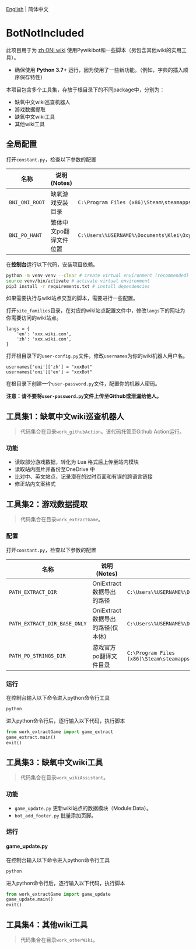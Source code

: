 [English](README.md) | 简体中文

# BotNotIncluded

此项目用于为 [zh ONI wiki](https://oxygennotincluded.wiki.gg/zh) 使用Pywikibot和一些脚本（另包含其他wiki的实用工具）。

- 确保使用 **Python 3.7+** 运行，因为使用了一些新功能。（例如，字典的插入顺序保存特性）

本项目包含多个工具集，存放于根目录下的不同package中，分别为：

- 缺氧中文wiki巡查机器人
- 游戏数据提取
- 缺氧中文wiki工具
- 其他wiki工具

## 全局配置

打开`constant.py`，检查以下参数的配置

| 名称           | 说明 (Notes)           | 默认值                                                       |
| -------------- | ---------------------- | ------------------------------------------------------------ |
| `BNI_ONI_ROOT` | 缺氧游戏安装目录       | `C:\Program Files (x86)\Steam\steamapps\common\OxygenNotIncluded` |
| `BNI_PO_HANT`  | 繁体中文po翻译文件位置 | `C:\Users\%USERNAME%\Documents\Klei\OxygenNotIncluded\mods\Steam\2906930548\strings.po` |

在**控制台**运行以下代码，安装项目依赖。

```sh
python -m venv venv --clear # create virtual environment (recommended)
source venv/bin/activate # activate virtual environment
pip3 install -r requirements.txt # install dependencies
```

如果需要执行与wiki站点交互的脚本，需要进行一些配置。

打开`site_families`目录，在对应的wiki站点配置文件中，修改`langs`下的网址为你需要访问的wiki站点。

```
langs = {
    'en': 'xxx.wiki.com',
    'zh': 'xxx.wiki.com',
}
```

打开根目录下的`user-config.py`文件，修改`usernames`为你的wiki机器人用户名。

```
usernames['oni']['zh'] = "xxxBot"
usernames['oni']['en'] = "xxxBot"
```

在根目录下创建一个`user-password.py`文件，配置你的机器人密码。

**注意：请不要将`user-password.py`文件上传至Github或泄漏给他人。**



## 工具集1：缺氧中文wiki巡查机器人

> 代码集合在目录`work_githubAction`。该代码托管至Github Action运行。

### 功能

- 读取部分游戏数据，转化为 Lua 格式后上传至站内模块
- 读取站内图片并备份至OneDrive 中
- 比对中、英文站点，记录潜在的过时页面和有误的跨语言链接
- 修正站内文案格式



## 工具集2：游戏数据提取

> 代码集合在目录`work_extractGame`。

### 配置

打开`constant.py`，检查以下参数的配置

| 名称                         | 说明 (Notes)                     | 默认值                                                       |
| ---------------------------- | -------------------------------- | ------------------------------------------------------------ |
| `PATH_EXTRACT_DIR`           | OniExtract数据导出的路径         | `C:\Users\%USERNAME%\Documents\Klei\OxygenNotIncluded\export\database\` |
| `PATH_EXTRACT_DIR_BASE_ONLY` | OniExtract数据导出的路径(仅本体) | `C:\Users\%USERNAME%\Documents\Klei\OxygenNotIncluded\export\database_base\` |
| `PATH_PO_STRINGS_DIR`        | 游戏官方po翻译文件目录           | `C:\Program Files (x86)\Steam\steamapps\common\OxygenNotIncluded\OxygenNotIncluded_Data\StreamingAssets\strings\` |

### 运行

在控制台输入以下命令进入python命令行工具

```sh
python
```

进入python命令行后，逐行输入以下代码，执行脚本

```python
from work_extractGame import game_extract
game_extract.main()
exit()
```



## 工具集3：缺氧中文wiki工具

> 代码集合在目录`work_wikiAssistant`。

### 功能

- `game_update.py` 更新wiki站点的数据模块（Module:Data）。
- `bot_add_footer.py` 批量添加页脚。

### 运行

#### game_update.py

在控制台输入以下命令进入python命令行工具

```sh
python
```

进入python命令行后，逐行输入以下代码，执行脚本

```python
from work_extractGame import game_update
game_update.main()
exit()
```



## 工具集4：其他wiki工具

> 代码集合在目录`work_otherWiki`。
